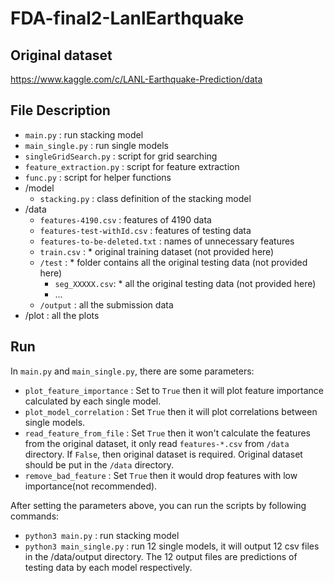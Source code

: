 # FDA-final2-LanlEarthquake

## Original dataset
https://www.kaggle.com/c/LANL-Earthquake-Prediction/data

## File Description
- `main.py` : run stacking model
- `main_single.py` : run single models
- `singleGridSearch.py` : script for grid searching
- `feature_extraction.py` : script for feature extraction
- `func.py` : script for helper functions
- /model
  - `stacking.py` : class definition of the stacking model
- /data
  - `features-4190.csv` : features of 4190 data
  - `features-test-withId.csv` : features of testing data
  - `features-to-be-deleted.txt` : names of unnecessary features
  - `train.csv` : * original training dataset (not provided here)
  - `/test` : * folder contains all the original testing data (not provided here)
    - `seg_XXXXX.csv`: * all the original testing data (not provided here)
    - ...
  - `/output` : all the submission data
- /plot : all the plots

## Run
In `main.py` and `main_single.py`, there are some parameters:
- `plot_feature_importance` : Set to `True` then it will plot feature importance calculated by each single model.
- `plot_model_correlation` : Set `True` then it will plot correlations between single models.
- `read_feature_from_file` : Set `True` then it won't calculate the features from the original dataset, it only read `features-*.csv` from `/data` directory. If `False`, then original dataset is required. Original dataset should be put in the `/data` directory.
- `remove_bad_feature` : Set `True` then it would drop features with low importance(not recommended).

After setting the parameters above, you can run the scripts by following commands:
- `python3 main.py` : run stacking model
- `python3 main_single.py` : run 12 single models, it will output 12 csv files in the /data/output directory. The 12 output files are predictions of testing data by each model respectively.
